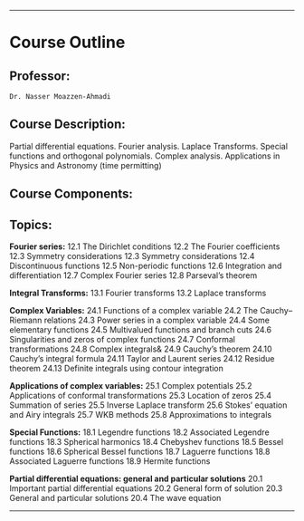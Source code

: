 ***

# Course Outline

## Professor:
	Dr. Nasser Moazzen-Ahmadi

## **Course Description:**

Partial differential equations. Fourier analysis. Laplace Transforms. Special functions and orthogonal polynomials. Complex analysis. Applications in Physics and Astronomy (time permitting)
## Course Components:

## Topics:

**Fourier series:**
	12.1 The Dirichlet conditions
	12.2 The Fourier coefficients
	12.3 Symmetry considerations
	12.3 Symmetry considerations
	12.4 Discontinuous functions
	12.5 Non-periodic functions
	12.6 Integration and differentiation
	12.7 Complex Fourier series
	12.8 Parseval’s theorem

**Integral Transforms:**
	13.1 Fourier transforms
	13.2 Laplace transforms

**Complex Variables:**
	24.1 Functions of a complex variable
	24.2 The Cauchy–Riemann relations
	24.3 Power series in a complex variable
	24.4 Some elementary functions
	24.5 Multivalued functions and branch cuts
	24.6 Singularities and zeros of complex functions
	24.7 Conformal transformations
	24.8 Complex integrals&
	24.9 Cauchy’s theorem
	24.10 Cauchy’s integral formula
	24.11 Taylor and Laurent series
	24.12 Residue theorem
	24.13 Definite integrals using contour integration

**Applications of complex variables:**
	25.1 Complex potentials
	25.2 Applications of conformal transformations
	25.3 Location of zeros
	25.4 Summation of series
	25.5 Inverse Laplace transform
	25.6 Stokes’ equation and Airy integrals
	25.7 WKB methods
	25.8 Approximations to integrals

**Special Functions:**
	18.1 Legendre functions
	18.2 Associated Legendre functions
	18.3 Spherical harmonics
	18.4 Chebyshev functions
	18.5 Bessel functions
	18.6 Spherical Bessel functions
	18.7 Laguerre functions
	18.8 Associated Laguerre functions
	18.9 Hermite functions

**Partial differential equations: general and particular solutions**
	20.1 Important partial differential equations
	20.2 General form of solution
	20.3 General and particular solutions
	20.4 The wave equation

***
